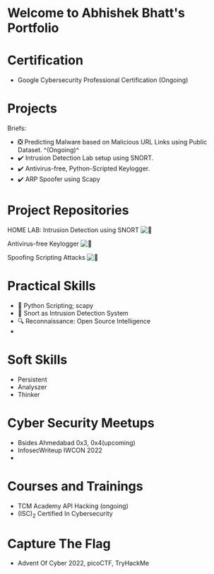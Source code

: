 # Welcome to Abhishek Bhatt's Portfolio

# Certification

  - Google Cybersecurity Professional Certification (Ongoing)

# Projects

  Briefs:

 - ❎ Predicting Malware based on Malicious URL Links using Public Dataset. ^(Ongoing)^
 - ✔️ Intrusion Detection Lab setup using SNORT.
 - ✔️ Antivirus-free, Python-Scripted Keylogger.
 - ✔️ ARP Spoofer using Scapy

# Project Repositories

HOME LAB: Intrusion Detection using SNORT
![🔗](https://github.com/0xBash/IDS-Home-Lab#readme)

Antivirus-free Keylogger
![🔗](https://github.com/0xBash/Antivirus-Free-Keylogger)

Spoofing Scripting Attacks
![🔗](https://github.com/0xBash/pyjects)


# Practical Skills
- 🐍 Python Scripting; scapy
- 🐽 Snort as Intrusion Detection System
- 🔍 Reconnaissance: Open Source Intelligence
- 

# Soft Skills

 - Persistent
 - Analyszer
 - Thinker

# Cyber Security Meetups

  - Bsides Ahmedabad 0x3, 0x4(upcoming)
  - InfosecWriteup IWCON 2022
  - 
# Courses and Trainings

  - TCM Academy API Hacking (ongoing)
  - (ISC)<sub>2</sub> Certified In Cybersecurity

# Capture The Flag
  - Advent Of Cyber 2022, picoCTF, TryHackMe

